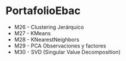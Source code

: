 # PortafolioEbac

- M26 - Clustering Jerárquico  
- M27 - KMeans  
- M28 - KNearestNeighbors  
- M29 - PCA Observaciones y factores  
- M30 - SVD (Singular Value Decomposition)
